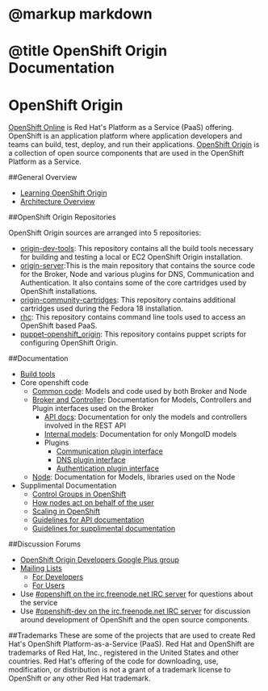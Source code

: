 # @markup markdown
# @title OpenShift Origin Documentation

# OpenShift Origin

[OpenShift Online](http://www.openshift.com) is Red Hat's Platform as a Service (PaaS) offering. OpenShift is an application platform where application developers and teams can build, test, deploy, and run their applications. [OpenShift Origin](https://openshift.redhat.com/community/open-source) is a collection of open source components that are used in the OpenShift Platform as a Service.

##General Overview

* [Learning OpenShift Origin](https://openshift.redhat.com/community/wiki/learning-openshift-origin)
* [Architecture Overview](https://openshift.redhat.com/community/wiki/architecture-overview)

##OpenShift Origin Repositories

OpenShift Origin sources are arranged into 5 repositories:

* [origin-dev-tools](http://github.com/openshift/origin-dev-tools): This repository contains all the build tools necessary for building and testing a local or EC2 OpenShift Origin installation.
* [origin-server](http://github.com/openshift/origin-server):This is the main repository that contains the source code for the Broker, Node and various plugins for DNS, Communication and Authentication. It also contains some of the core cartridges used by OpenShift installations.
* [origin-community-cartridges](http://github.com/openshift/origin-community-cartridges): This repository contains additional cartridges used during the Fedora 18 installation.
* [rhc](http://github.com/openshift/rhc): This repository contains command line tools used to access an OpenShift based PaaS.
* [puppet-openshift_origin](http://github.com/openshift/puppet-openshift_origin): This repository contains puppet scripts for configuring OpenShift Origin.

##Documentation

* [Build tools](build-tools/index.html)
* Core openshift code
  + [Common code](common/index.html): Models and code used by both Broker and Node
  + [Broker and Controller](broker/index.html): Documentation for Models, Controllers and Plugin interfaces used on the Broker
      * [API docs](rest_api/index.html): Documentation for only the models and controllers involved in the REST API
      * [Internal models](broker_models/index.html): Documentation for only MongoID models
      * Plugins
          * [Communication plugin interface]()
          * [DNS plugin interface]()
          * [Authentication plugin interface]()
  + [Node](node/index.html): Documentation for Models, libraries used on the Node
* Supplimental Documentation
  + [Control Groups in OpenShift](file.cgroups.html)
  + [How nodes act on behalf of the user](file.how_nodes_act_on_behalf_of_users.html)
  + [Scaling in OpenShift](file.scaling.html)
  + [Guidelines for API documentation](file.api_documentation.html)
  + [Guidelines for supplimental documentation](file.doc_guidelines.html)

##Discussion Forums
* [OpenShift Origin Developers Google Plus group](https://plus.google.com/communities/114361859072744017486) 
* [Mailing Lists](http://lists.openshift.redhat.com/)
	+ [For Developers](http://lists.openshift.redhat.com/openshiftmm/listinfo/dev)
	+ [For Users](http://lists.openshift.redhat.com/openshiftmm/listinfo/users)
* Use [#openshift on the irc.freenode.net IRC server](http://webchat.freenode.net/?randomnick=1&channels=openshift&uio=d4) for questions about the service
* Use [#openshift-dev on the irc.freenode.net IRC server](http://webchat.freenode.net/?randomnick=1&channels=openshift-dev&uio=d4) for discussion around development of OpenShift and the open source components.

##Trademarks
These are some of the projects that are used to create Red Hat's OpenShift Platform-as-a-Service (PaaS). Red Hat and OpenShift are trademarks of Red Hat, Inc., registered in the United States and other countries. Red Hat's offering of the code for downloading, use, modification, or distribution is not a grant of a trademark license to OpenShift or any other Red Hat trademark.
